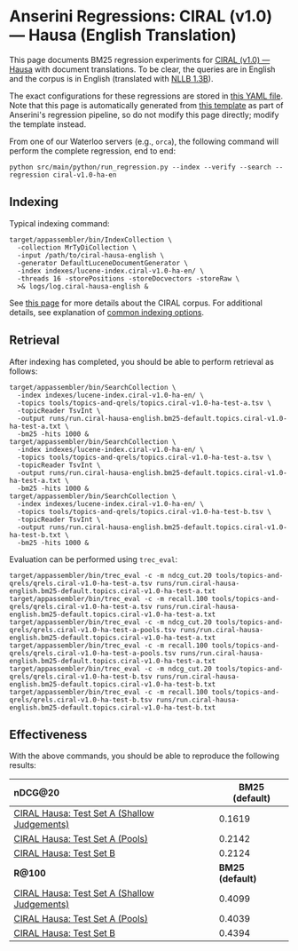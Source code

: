 # Anserini Regressions: CIRAL (v1.0) &mdash; Hausa (English Translation)

This page documents BM25 regression experiments for [CIRAL (v1.0) &mdash; Hausa](https://github.com/ciralproject/ciral) with document translations. To be clear, the queries are in English and the corpus is in English (translated with [NLLB 1.3B](https://huggingface.co/facebook/nllb-200-1.3B)).

The exact configurations for these regressions are stored in [this YAML file](../../src/main/resources/regression/ciral-v1.0-ha-en.yaml).
Note that this page is automatically generated from [this template](../../src/main/resources/docgen/templates/ciral-v1.0-ha-en.template) as part of Anserini's regression pipeline, so do not modify this page directly; modify the template instead.

From one of our Waterloo servers (e.g., `orca`), the following command will perform the complete regression, end to end:

```
python src/main/python/run_regression.py --index --verify --search --regression ciral-v1.0-ha-en
```

## Indexing

Typical indexing command:

```
target/appassembler/bin/IndexCollection \
  -collection MrTyDiCollection \
  -input /path/to/ciral-hausa-english \
  -generator DefaultLuceneDocumentGenerator \
  -index indexes/lucene-index.ciral-v1.0-ha-en/ \
  -threads 16 -storePositions -storeDocvectors -storeRaw \
  >& logs/log.ciral-hausa-english &
```

See [this page](https://github.com/ciralproject/ciral) for more details about the CIRAL corpus.
For additional details, see explanation of [common indexing options](../../docs/common-indexing-options.md).

## Retrieval

After indexing has completed, you should be able to perform retrieval as follows:

```
target/appassembler/bin/SearchCollection \
  -index indexes/lucene-index.ciral-v1.0-ha-en/ \
  -topics tools/topics-and-qrels/topics.ciral-v1.0-ha-test-a.tsv \
  -topicReader TsvInt \
  -output runs/run.ciral-hausa-english.bm25-default.topics.ciral-v1.0-ha-test-a.txt \
  -bm25 -hits 1000 &
target/appassembler/bin/SearchCollection \
  -index indexes/lucene-index.ciral-v1.0-ha-en/ \
  -topics tools/topics-and-qrels/topics.ciral-v1.0-ha-test-a.tsv \
  -topicReader TsvInt \
  -output runs/run.ciral-hausa-english.bm25-default.topics.ciral-v1.0-ha-test-a.txt \
  -bm25 -hits 1000 &
target/appassembler/bin/SearchCollection \
  -index indexes/lucene-index.ciral-v1.0-ha-en/ \
  -topics tools/topics-and-qrels/topics.ciral-v1.0-ha-test-b.tsv \
  -topicReader TsvInt \
  -output runs/run.ciral-hausa-english.bm25-default.topics.ciral-v1.0-ha-test-b.txt \
  -bm25 -hits 1000 &
```

Evaluation can be performed using `trec_eval`:

```
target/appassembler/bin/trec_eval -c -m ndcg_cut.20 tools/topics-and-qrels/qrels.ciral-v1.0-ha-test-a.tsv runs/run.ciral-hausa-english.bm25-default.topics.ciral-v1.0-ha-test-a.txt
target/appassembler/bin/trec_eval -c -m recall.100 tools/topics-and-qrels/qrels.ciral-v1.0-ha-test-a.tsv runs/run.ciral-hausa-english.bm25-default.topics.ciral-v1.0-ha-test-a.txt
target/appassembler/bin/trec_eval -c -m ndcg_cut.20 tools/topics-and-qrels/qrels.ciral-v1.0-ha-test-a-pools.tsv runs/run.ciral-hausa-english.bm25-default.topics.ciral-v1.0-ha-test-a.txt
target/appassembler/bin/trec_eval -c -m recall.100 tools/topics-and-qrels/qrels.ciral-v1.0-ha-test-a-pools.tsv runs/run.ciral-hausa-english.bm25-default.topics.ciral-v1.0-ha-test-a.txt
target/appassembler/bin/trec_eval -c -m ndcg_cut.20 tools/topics-and-qrels/qrels.ciral-v1.0-ha-test-b.tsv runs/run.ciral-hausa-english.bm25-default.topics.ciral-v1.0-ha-test-b.txt
target/appassembler/bin/trec_eval -c -m recall.100 tools/topics-and-qrels/qrels.ciral-v1.0-ha-test-b.tsv runs/run.ciral-hausa-english.bm25-default.topics.ciral-v1.0-ha-test-b.txt
```

## Effectiveness

With the above commands, you should be able to reproduce the following results:

| **nDCG@20**                                                                                                  | **BM25 (default)**|
|:-------------------------------------------------------------------------------------------------------------|-----------|
| [CIRAL Hausa: Test Set A (Shallow Judgements)](https://huggingface.co/datasets/CIRAL/ciral)                  | 0.1619    |
| [CIRAL Hausa: Test Set A (Pools)](https://huggingface.co/datasets/CIRAL/ciral)                               | 0.2142    |
| [CIRAL Hausa: Test Set B](https://huggingface.co/datasets/CIRAL/ciral)                                       | 0.2124    |
| **R@100**                                                                                                    | **BM25 (default)**|
| [CIRAL Hausa: Test Set A (Shallow Judgements)](https://huggingface.co/datasets/CIRAL/ciral)                  | 0.4099    |
| [CIRAL Hausa: Test Set A (Pools)](https://huggingface.co/datasets/CIRAL/ciral)                               | 0.4039    |
| [CIRAL Hausa: Test Set B](https://huggingface.co/datasets/CIRAL/ciral)                                       | 0.4394    |
